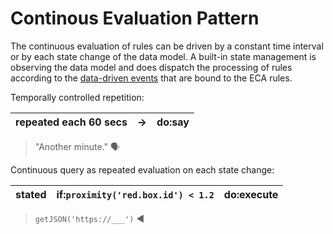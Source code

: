 # Continous Evaluation Pattern

The continuous evaluation of rules can be driven by a constant time interval or by each state change of the data model. A built-in state management is observing the data model and does dispatch the processing of rules according to the [data-driven events](../eca/events.md#data-driven-events) that are bound to the ECA rules.

Temporally controlled repetition:

| repeated each 60 secs	| →	| do:say | 
|---|---|---|
> "Another minute." 🗣


Continuous query as repeated evaluation on each state change:

| stated	| if:`proximity('red.box.id') < 1.2` | do:execute | 
|---|---|---|
> `getJSON('https://___')` ◀
